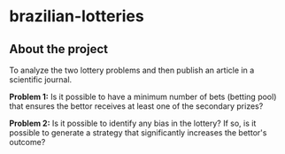 # brazilian-lotteries

## About the project

To analyze the two lottery problems and then publish an article in a scientific journal.

**Problem 1:** Is it possible to have a minimum number of bets (betting pool) that ensures the bettor receives at least one of the secondary prizes?

**Problem 2:** Is it possible to identify any bias in the lottery? If so, is it possible to generate a strategy that significantly increases the bettor's outcome?

